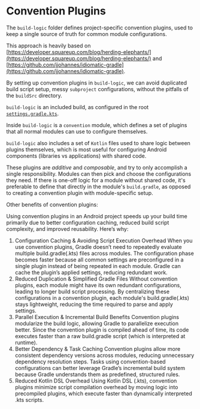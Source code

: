# Convention Plugins

The `build-logic` folder defines project-specific convention plugins, used to keep a single
source of truth for common module configurations.

This approach is heavily based on
[https://developer.squareup.com/blog/herding-elephants/](https://developer.squareup.com/blog/herding-elephants/)
and
[https://github.com/jjohannes/idiomatic-gradle](https://github.com/jjohannes/idiomatic-gradle).

By setting up convention plugins in `build-logic`, we can avoid duplicated build script setup,
messy `subproject` configurations, without the pitfalls of the `buildSrc` directory.

`build-logic` is an included build, as configured in the root
[`settings.gradle.kts`](../settings.gradle.kts).

Inside `build-logic` is a `convention` module, which defines a set of plugins that all normal
modules can use to configure themselves.

`build-logic` also includes a set of `Kotlin` files used to share logic between plugins themselves,
which is most useful for configuring Android components (libraries vs applications) with shared
code.

These plugins are *additive* and *composable*, and try to only accomplish a single responsibility.
Modules can then pick and choose the configurations they need.
If there is one-off logic for a module without shared code, it's preferable to define that directly
in the module's `build.gradle`, as opposed to creating a convention plugin with module-specific
setup.

Other benefits of convention plugins:

Using convention plugins in an Android project speeds up your build time primarily due to better configuration caching, reduced build script complexity, and improved reusability. Here’s why:

1. Configuration Caching & Avoiding Script Execution Overhead
   When you use convention plugins, Gradle doesn’t need to repeatedly evaluate multiple build.gradle(.kts) files across modules.
   The configuration phase becomes faster because all common settings are preconfigured in a single plugin instead of being repeated in each module.
   Gradle can cache the plugin’s applied settings, reducing redundant work.
2. Reduced Duplication & Simplified Gradle Files
   Without convention plugins, each module might have its own redundant configurations, leading to longer build script processing.
   By centralizing these configurations in a convention plugin, each module's build.gradle(.kts) stays lightweight, reducing the time required to parse and apply settings.
3. Parallel Execution & Incremental Build Benefits
   Convention plugins modularize the build logic, allowing Gradle to parallelize execution better.
   Since the convention plugin is compiled ahead of time, its code executes faster than a raw build.gradle script (which is interpreted at runtime).
4. Better Dependency & Task Caching
   Convention plugins allow more consistent dependency versions across modules, reducing unnecessary dependency resolution steps.
   Tasks using convention-based configurations can better leverage Gradle’s incremental build system because Gradle understands them as predefined, structured rules.
5. Reduced Kotlin DSL Overhead
   Using Kotlin DSL (.kts), convention plugins minimize script compilation overhead by moving logic into precompiled plugins, which execute faster than dynamically interpreted .kts scripts.
